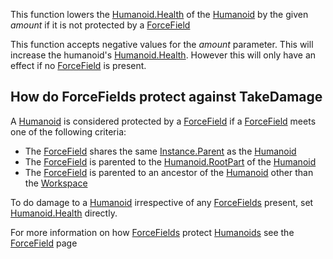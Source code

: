 This function lowers the [Humanoid.Health](https://developer.roblox.com/en-us/api-reference/property/Humanoid/Health) of the [Humanoid](https://developer.roblox.com/en-us/api-reference/class/Humanoid) by the given _amount_ if it is not protected by a [ForceField](https://developer.roblox.com/en-us/api-reference/class/ForceField)

This function accepts negative values for the _amount_ parameter. This will increase the humanoid's [Humanoid.Health](https://developer.roblox.com/en-us/api-reference/property/Humanoid/Health). However this will only have an effect if no [ForceField](https://developer.roblox.com/en-us/api-reference/class/ForceField) is present.

How do ForceFields protect against TakeDamage
---------------------------------------------

A [Humanoid](https://developer.roblox.com/en-us/api-reference/class/Humanoid) is considered protected by a [ForceField](https://developer.roblox.com/en-us/api-reference/class/ForceField) if a [ForceField](https://developer.roblox.com/en-us/api-reference/class/ForceField) meets one of the following criteria:

*   The [ForceField](https://developer.roblox.com/en-us/api-reference/class/ForceField) shares the same [Instance.Parent](https://developer.roblox.com/en-us/api-reference/property/Instance/Parent) as the [Humanoid](https://developer.roblox.com/en-us/api-reference/class/Humanoid)
*   The [ForceField](https://developer.roblox.com/en-us/api-reference/class/ForceField) is parented to the [Humanoid.RootPart](https://developer.roblox.com/en-us/api-reference/property/Humanoid/RootPart) of the [Humanoid](https://developer.roblox.com/en-us/api-reference/class/Humanoid)
*   The [ForceField](https://developer.roblox.com/en-us/api-reference/class/ForceField) is parented to an ancestor of the [Humanoid](https://developer.roblox.com/en-us/api-reference/class/Humanoid) other than the [Workspace](https://developer.roblox.com/en-us/api-reference/class/Workspace)

To do damage to a [Humanoid](https://developer.roblox.com/en-us/api-reference/class/Humanoid) irrespective of any [ForceFields](https://developer.roblox.com/en-us/api-reference/class/ForceField) present, set [Humanoid.Health](https://developer.roblox.com/en-us/api-reference/property/Humanoid/Health) directly.

For more information on how [ForceFields](https://developer.roblox.com/en-us/api-reference/class/ForceField) protect [Humanoids](https://developer.roblox.com/en-us/api-reference/class/Humanoid) see the [ForceField](https://developer.roblox.com/en-us/api-reference/class/ForceField) page